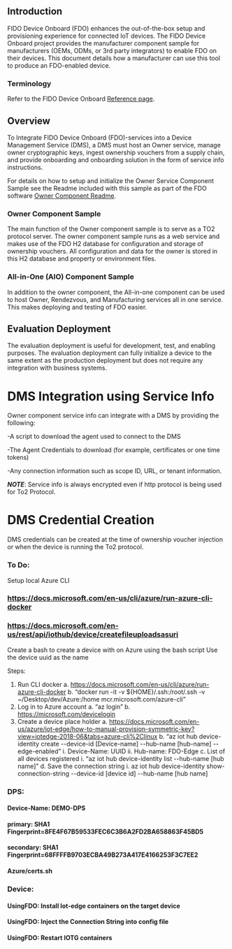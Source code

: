 ## Introduction
FIDO Device Onboard (FDO) enhances the out-of-the-box setup and provisioning experience for connected IoT devices. The FIDO Device Onboard project provides the manufacturer component sample for manufacturers (OEMs, ODMs, or 3rd party integrators) to enable FDO on their devices. This document details how a manufacturer can use this tool to produce an FDO-enabled device.

### Terminology
Refer to the FIDO Device Onboard [Reference page](../reference.md).

## Overview
To Integrate FIDO Device Onboard (FDO)-services into a Device Management Service (DMS), a DMS must host an Owner service, manage owner cryptographic keys, ingest ownership vouchers from a supply chain, and provide onboarding and onboarding solution in the form of service info instructions. 

For details on how to setup and initialize the Owner Service Component Sample see the Readme included with this sample as part of the FDO software [Owner Component Readme](https://github.com/fido-device-onboard/pri-fidoiot/tree/master/component-samples/demo/owner/README.md).

### Owner Component Sample
The main function of the Owner component sample is to serve as a TO2 protocol server. The owner component sample runs as a web service and makes use of the FDO H2 database for configuration and storage of ownership vouchers. All configuration and data for the owner is stored in this H2 database and property or environment files. 

### All-in-One (AIO) Component Sample
In addition to the owner component, the All-in-one component can be used to host Owner, Rendezvous, and Manufacturing services all in one service.  This makes deploying and testing of FDO easier.

## Evaluation Deployment
The evaluation deployment is useful for development, test, and enabling purposes. The evaluation deployment can fully initialize a device to the same extent as the production deployment but does not require any integration with business systems.

# DMS Integration using Service Info
Owner component service info can integrate with a DMS by providing the following:

-A script to download the agent used to connect to the DMS

-The Agent Credentials to download (for example, certificates or one time tokens)

-Any connection information such as scope ID, URL, or tenant information.

***NOTE***: Service info is always encrypted even if http protocol is being used for To2 Protocol.

# DMS Credential Creation

DMS credentials can be created at the time of ownership voucher injection or when the device is running the To2 protocol.


### To Do:
Setup local Azure CLI
### https://docs.microsoft.com/en-us/cli/azure/run-azure-cli-docker
### https://docs.microsoft.com/en-us/rest/api/iothub/device/createfileuploadsasuri

Create a bash to create a device with on Azure using the bash script
Use the device uuid as the name


Steps:
1.	Run CLI docker
      a.	https://docs.microsoft.com/en-us/cli/azure/run-azure-cli-docker
      b.	“docker run -it -v ${HOME}/.ssh:/root/.ssh -v ~/Desktop/dev/Azure:/home mcr.microsoft.com/azure-cli”
2.	Log in to Azure account
      a.	“az login”
      b.	https://microsoft.com/devicelogin
3.	Create a device place holder
      a.	https://docs.microsoft.com/en-us/azure/iot-edge/how-to-manual-provision-symmetric-key?view=iotedge-2018-06&tabs=azure-cli%2Clinux
      b.	“az iot hub device-identity create --device-id [Device-name] --hub-name [hub-name] --edge-enabled”
      i.	Device-Name: UUID
      ii.	Hub-name: FDO-Edge
      c.	List of all devices registered
      i.	“az iot hub device-identity list --hub-name [hub name]”
      d.	Save the connection string
      i.	az iot hub device-identity show-connection-string --device-id [device id] --hub-name [hub name]
      
### DPS:
#### Device-Name: DEMO-DPS
#### primary:  SHA1 Fingerprint=8FE4F67B59533FEC6C3B6A2FD2BA658863F45BD5
#### secondary: SHA1 Fingerprint=68FFFFB9703ECBA49B273A417E4166253F3C7EE2
#### Azure/certs.sh

### Device:
#### UsingFDO: Install Iot-edge containers on the target device
#### UsingFDO: Inject the Connection String into config file
#### UsingFDO: Restart IOTG containers
